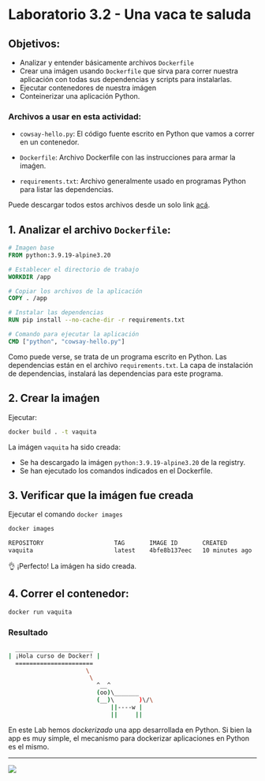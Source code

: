 # Laboratorio 3.2 - Una vaca te saluda

## Objetivos:
- Analizar y entender básicamente archivos `Dockerfile`
- Crear una imágen usando `Dockerfile` que sirva para correr nuestra aplicación con todas sus dependencias y scripts para instalarlas.
- Ejecutar contenedores de nuestra imágen
- Conteinerizar una aplicación Python.

### Archivos a usar en esta actividad:

- `cowsay-hello.py`: El código fuente escrito en Python que vamos a correr en un contenedor.
- `Dockerfile`: Archivo Dockerfile con las instrucciones para armar la imaǵen.

- `requirements.txt`: Archivo generalmente usado en programas Python para listar las dependencias.

Puede descargar todos estos archivos desde un solo link <a href="https://raw.githubusercontent.com/kity-linuxero/docker_410_practicas/main/labs/03-dockerfiles/32-cow/32-cow.zip" download>acá</a>.

## 1. Analizar el archivo `Dockerfile`:
```Dockerfile
# Imagen base
FROM python:3.9.19-alpine3.20

# Establecer el directorio de trabajo
WORKDIR /app

# Copiar los archivos de la aplicación
COPY . /app

# Instalar las dependencias
RUN pip install --no-cache-dir -r requirements.txt

# Comando para ejecutar la aplicación
CMD ["python", "cowsay-hello.py"]
```
Como puede verse, se trata de un programa escrito en Python. Las dependencias están en el archivo `requirements.txt`. La capa de instalación de dependencias, instalará las dependencias para este programa.


## 2. Crear la imaǵen

Ejecutar:

```bash
docker build . -t vaquita
```
La imágen `vaquita` ha sido creada:
- Se ha descargado la imágen `python:3.9.19-alpine3.20` de la registry.
- Se han ejecutado los comandos indicados en el Dockerfile.


## 3. Verificar que la imágen fue creada

Ejecutar el comando `docker images`

```bash
docker images

REPOSITORY                    TAG       IMAGE ID       CREATED          SIZE
vaquita                       latest    4bfe8b137eec   10 minutes ago   54.4MB 
```

:ok_hand: ¡Perfecto! La imágen ha sido creada.

## 4. Correr el contenedor:

```bash
docker run vaquita
```
### Resultado

```bash
  ______________________                                                                                                      
| ¡Hola curso de Docker! |
  ======================
                      \
                       \
                         ^__^
                         (oo)\_______
                         (__)\       )\/\
                             ||----w |
                             ||     ||

```

En este Lab hemos _dockerizado_ una app desarrollada en Python. Si bien la app es muy simple, el mecanismo para dockerizar aplicaciones en Python es el mismo.

---------------

![](../../img/footer.svg)
